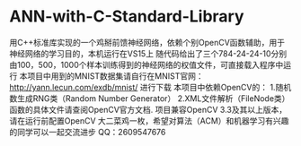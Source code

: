 # ANN-with-C-Standard-Library
用C++标准库实现的一个鸡掰前馈神经网络，依赖个别OpenCV函数辅助，用于神经网络的学习目的，本机运行在VS15上
随代码给出了三个784-24-24-10分别由100，500，1000个样本训练得到的神经网络的权值文件，可直接载入程序中运行
本项目中用到的MNIST数据集请自行在MNIST官网：http://yann.lecun.com/exdb/mnist/ 进行下载
本项目中依赖OpenCV的：
                      1.随机数生成RNG类（Random Number Generator）
                      2.XML文件解析（FileNode类）
函数的具体文件请查阅OpenCV官方文档.
项目兼容OpenCV 3.3及其以上版本，请在运行前配置OpenCV
大二菜鸡一枚，希望对算法（ACM）和机器学习有兴趣的同学可以一起交流进步 QQ：2609547676
